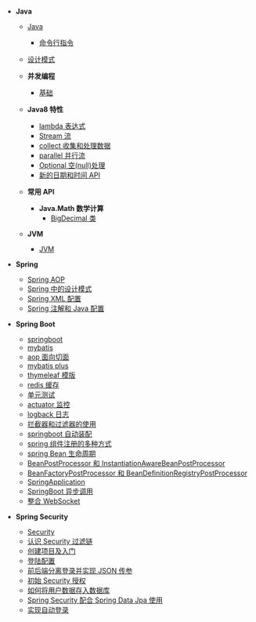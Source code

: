 - **Java**

  - [Java](zh-cn/java/)
    - [命令行指令](zh-cn/java/command.md)
  - [设计模式](zh-cn/java/design-pattern.md)

  - **并发编程**

    - [基础](zh-cn/java/basics/01-thread.md)

  - **Java8 特性**
    - [lambda 表达式](zh-cn/java/java8/01-lambda.md)
    - [Stream 流](zh-cn/java/java8/02-stream.md)
    - [collect 收集和处理数据](zh-cn/java/java8/03-collect.md)
    - [parallel 并行流](zh-cn/java/java8/04-parallel.md)
    - [Optional 空(null)处理](zh-cn/java/java8/05-optional.md)
    - [新的日期和时间 API](zh-cn/java/java8/06-localdatetime.md)
  - **常用 API**
    - **Java.Math 数学计算**
      - [BigDecimal 类](zh-cn/java/api/math/01-bigdecimal.md)
  - **JVM**
    - [JVM](zh-cn/java/jvm/01-jvm.md)

- **Spring**

  - [Spring AOP](zh-cn/java/spring/spring-aop.md)
  - [Spring 中的设计模式](zh-cn/java/spring/spring-设计模式.md)
  - [Spring XML 配置](zh-cn/java/spring/spring-xml.md)
  - [Spring 注解和 Java 配置](zh-cn/java/spring/spring-注解.md)

- **Spring Boot**

  - [springboot](zh-cn/java/springboot/01.md)
  - [mybatis](zh-cn/java/springboot/02-mybatis.md)
  - [aop 面向切面](zh-cn/java/springboot/03-aop.md)
  - [mybatis plus](zh-cn/java/springboot/04-mybatis-plus.md)
  - [thymeleaf 模版](zh-cn/java/springboot/05-thymeleaf.md)
  - [redis 缓存](zh-cn/java/springboot/06-redis.md)
  - [单元测试](zh-cn/java/springboot/07-junit-test.md)
  - [actuator 监控](zh-cn/java/springboot/08-actuator.md)
  - [logback 日志](zh-cn/java/springboot/09-logback.md)
  - [拦截器和过滤器的使用](zh-cn/java/springboot/10-filter-interceptor.md)
  - [springboot 自动装配](zh-cn/java/springboot/11-autoconfig.md)
  - [spring 组件注册的多种方式](zh-cn/java/springboot/12-component-register.md)
  - [spring Bean 生命周期](zh-cn/java/springboot/13-bean-life.md)
  - [BeanPostProcessor 和 InstantiationAwareBeanPostProcessor](zh-cn/java/springboot/14-beanpostprocessor.md)
  - [BeanFactoryPostProcessor 和 BeanDefinitionRegistryPostProcessor](zh-cn/java/springboot/15-beanfactorypostprocessor.md)
  - [SpringApplication](zh-cn/java/springboot/16-spring-application.md)
  - [SpringBoot 异步调用](zh-cn/java/springboot/17-spring.async.md)
  - [整合 WebSocket](zh-cn/java/springboot/18-websocket.md)

- **Spring Security**

  - [Security](zh-cn/java/springsecurity/)
  - [认识 Security 过滤链](zh-cn/java/springsecurity/认识SpringSecurity.md)
  - [创建项目及入门](zh-cn/java/springsecurity/整合SringSecurity.md)
  - [登陆配置](zh-cn/java/springsecurity/security登陆配置.md)
  - [前后端分离登录并实现 JSON 传参](zh-cn/java/springsecurity/前后端分离,使用JSON登录.md)
  - [初始 Security 授权](zh-cn/java/springsecurity/初始security授权.md)
  - [如何将用户数据存入数据库](zh-cn/java/springsecurity/如何将用户数据存入数据库.md)
  - [Spring Security 配合 Spring Data Jpa 使用](zh-cn/java/springsecurity/security配合jpa使用.md)
  - [实现自动登录](zh-cn/java/springsecurity/实现自动登录.md)
